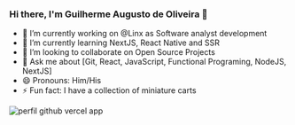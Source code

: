 ### Hi there, I'm Guilherme Augusto de Oliveira 👋

- 🔭 I’m currently working on @Linx as Software analyst development
- 🌱 I’m currently learning NextJS, React Native and SSR
- 👯 I’m looking to collaborate on Open Source Projects 
- 💬 Ask me about [Git, React, JavaScript, Functional Programing, NodeJS, NextJS]
- 😄 Pronouns: Him/His
- ⚡ Fun fact: I have a collection of miniature carts

![perfil github vercel app](https://github-readme-stats.vercel.app/api?username=GuiLaTT&show_icons=true&theme=github_dark)



